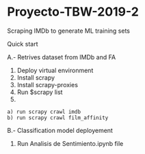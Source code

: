 # Proyecto-TBW-2019-2
Scraping IMDb to generate ML training sets


Quick start

A.- Retrives dataset from IMDb and FA

  1. Deploy virtual environment
  2. Install scrapy
  3. Install scrapy-proxies
  4. Run $scrapy list
  5.
    a) run scrapy crawl imdb
    b) run scrapy crawl film_affinity

B.- Classification model deployement
  1. Run Analisis de Sentimiento.ipynb file
